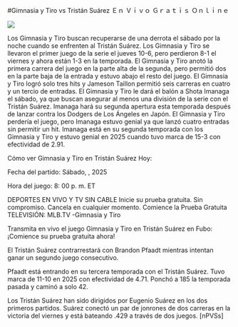 #Gimnasia y Tiro vs Tristán Suárez Ｅｎ Ｖｉｖｏ Ｇｒａｔｉｓ Ｏｎｌｉｎｅ  
  
  
[![](https://i.imgur.com/qSNzIqt.png)](https://movie.rssnews.media/IjOhPYpex.php)  
  
Los Gimnasia y Tiro buscan recuperarse de una derrota el sábado por la noche cuando se enfrenten al Tristán Suárez. Los Gimnasia y Tiro se llevaron el primer juego de la serie el jueves 10-6, pero perdieron 8-1 el viernes y ahora están 1-3 en la temporada. El Gimnasia y Tiro anotó la primera carrera del juego en la parte alta de la segunda, pero permitió dos en la parte baja de la entrada y estuvo abajo el resto del juego. El Gimnasia y Tiro logró solo tres hits y Jameson Taillon permitió seis carreras en cuatro y un tercio de entradas. El Gimnasia y Tiro le dará el balón a Shota Imanaga el sábado, ya que buscan asegurar al menos una división de la serie con el Tristán Suárez. Imanaga hará su segunda apertura esta temporada después de lanzar contra los Dodgers de Los Ángeles en Japón. El Gimnasia y Tiro perdería el juego, pero Imanaga estuvo genial ya que lanzó cuatro entradas sin permitir un hit. Imanaga está en su segunda temporada con los Gimnasia y Tiro y estuvo genial en 2025 cuando tuvo marca de 15-3 con efectividad de 2.91.

Cómo ver Gimnasia y Tiro en Tristán Suárez Hoy:

Fecha del partido: Sábado, , 2025

Hora del juego: 8: 00 p. m. ET

DEPORTES EN VIVO Y TV SIN CABLE
Inicie su prueba gratuita. Sin compromiso. Cancela en cualquier momento.
Comience la Prueba Gratuita
TELEVISIÓN: MLB.TV -Gimnasia y Tiro

Transmita en vivo el juego Gimnasia y Tiro en Tristán Suárez en Fubo: ¡Comience su prueba gratuita ahora! 

El Tristán Suárez contrarrestará con Brandon Pfaadt mientras intentan ganar un segundo juego consecutivo.

Pfaadt está entrando en su tercera temporada con el Tristán Suárez. Tuvo marca de 11-10 en 2025 con efectividad de 4.71. Ponchó a 185 la temporada pasada y caminó a solo 42.

Los Tristán Suárez han sido dirigidos por Eugenio Suárez en los dos primeros partidos. Suárez conectó un par de jonrones de dos carreras en la victoria del viernes y está bateando .429 a través de dos juegos. [nPVSs]